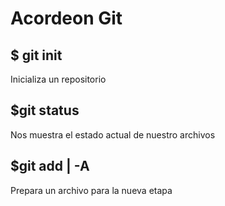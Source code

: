 # Acordeon Git

## $ git init
Inicializa un repositorio
## $git status
Nos muestra el estado actual de nuestro archivos
## $git add <add> | -A
Prepara un archivo para la nueva etapa



